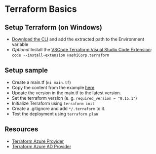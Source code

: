 # Terraform Basics

## Setup Terraform (on Windows)

- [Download the CLI](https://www.terraform.io/downloads.html) and add the extracted path to the Environment variable
- _Optional_ Install the [VSCode Terraform Visual Studio Code Extension](https://marketplace.visualstudio.com/items?itemName=HashiCorp.terraform): `code --install-extension HashiCorp.terraform`

## Setup sample

- Create a main.tf (`ni main.tf`)
- Copy the content from the example [here](https://registry.terraform.io/providers/hashicorp/azurerm/latest/docs)
- Update the version in the main.tf to the latest version.
- Set the terraform version (e. g. `required_version = "0.15.1"`)
- Initialize Terraform using `terraform init`
- Create a .gitignore and add `*/.terraform` to it.
- Test the deployment using `terraform plan`

## Resources

- [Terraform Azure Provider](https://registry.terraform.io/providers/hashicorp/azurerm/latest)
- [Terraform Azure AD Provider](https://registry.terraform.io/providers/hashicorp/azuread/latest)
